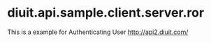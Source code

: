 # diuit.api.sample.client.server.ror
This is a example for Authenticating User http://api2.diuit.com/ 

